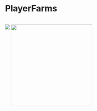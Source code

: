 # PlayerFarms
<br />
<a href="https://github.com/ryo-ma/github-profile-trophy">
  <img width="268" src="https://github-profile-trophy.vercel.app/?username=PlayerFarms-MC&row=4&column=2" />
</a>
<a href="https://github-readme-stats.vercel.app/api/top-langs/?username=PlayerFarms-MC"><img align="left" src="https://github-readme-stats.vercel.app/api/top-langs/?username=PTOM76&langs_count=11" /></a>
